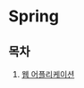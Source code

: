 # Spring

## 목차
  1. [웹 어플리케이션](https://github.com/AnTaeho/CS-study/blob/main/spring/webApplication.md)
